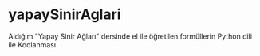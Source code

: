 # yapaySinirAglari
Aldığım "Yapay Sinir Ağları" dersinde el ile öğretilen formüllerin Python dili ile Kodlanması
